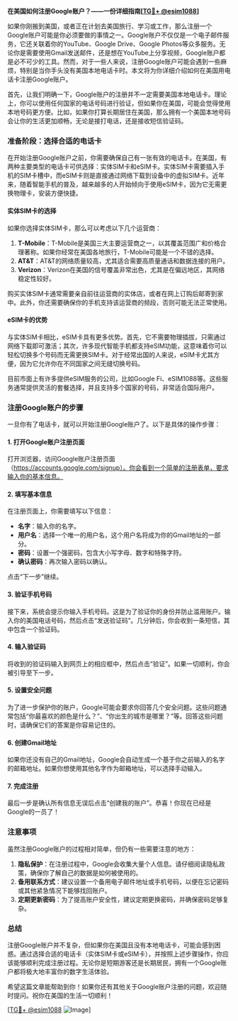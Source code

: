 **在美国如何注册Google账户？——一份详细指南[[TG💪+ @esim1088](https://t.me/s/esim1088)]**

如果你刚搬到美国，或者正在计划去美国旅行、学习或工作，那么注册一个Google账户可能是你必须要做的事情之一。Google账户不仅仅是一个电子邮件服务，它还关联着你的YouTube、Google Drive、Google Photos等众多服务。无论你是需要使用Gmail发送邮件，还是想在YouTube上分享视频，Google账户都是必不可少的工具。然而，对于一些人来说，注册Google账户可能会遇到一些麻烦，特别是当你手头没有美国本地电话卡时。本文将为你详细介绍如何在美国用电话卡注册Google账户。

首先，让我们明确一下，Google账户的注册并不一定需要美国本地电话卡。理论上，你可以使用任何国家的电话号码进行验证，但如果你在美国，可能会觉得使用本地号码更方便。比如，如果你打算长期居住在美国，那么拥有一个美国本地号码会让你的生活更加顺畅，无论是接打电话，还是接收短信验证码。

### **准备阶段：选择合适的电话卡**

在开始注册Google账户之前，你需要确保自己有一张有效的电话卡。在美国，有两种主要类型的电话卡可供选择：实体SIM卡和eSIM卡。实体SIM卡需要插入手机的SIM卡槽中，而eSIM卡则是直接通过网络下载到设备中的虚拟SIM卡。近年来，随着智能手机的普及，越来越多的人开始倾向于使用eSIM卡，因为它无需更换物理卡，安装方便快捷。

#### **实体SIM卡的选择**
如果你选择实体SIM卡，那么可以考虑以下几个运营商：
1. **T-Mobile**：T-Mobile是美国三大主要运营商之一，以其覆盖范围广和价格合理著称。如果你经常在美国各地旅行，T-Mobile可能是一个不错的选择。
2. **AT&T**：AT&T的网络质量较高，尤其适合需要高质量通话和数据连接的用户。
3. **Verizon**：Verizon在美国的信号覆盖非常出色，尤其是在偏远地区，其网络稳定性较好。

购买实体SIM卡通常需要亲自前往运营商的实体店，或者在网上订购后邮寄到家中。此外，你还需要确保你的手机支持该运营商的频段，否则可能无法正常使用。

#### **eSIM卡的优势**
与实体SIM卡相比，eSIM卡具有更多优势。首先，它不需要物理插拔，只需通过网络下载即可激活；其次，许多现代智能手机都支持eSIM功能，这意味着你可以轻松切换多个号码而无需更换SIM卡。对于经常出国的人来说，eSIM卡尤其方便，因为它允许你在不同国家之间无缝切换号码。

目前市面上有许多提供eSIM服务的公司，比如Google Fi、eSIM1088等。这些服务通常提供灵活的套餐选择，并且支持多个国家的号码，非常适合国际用户。

### **注册Google账户的步骤**

一旦你有了电话卡，就可以开始注册Google账户了。以下是具体的操作步骤：

#### **1. 打开Google账户注册页面**
打开浏览器，访问Google账户注册页面（https://accounts.google.com/signup）。你会看到一个简单的注册表单，要求输入你的基本信息。

#### **2. 填写基本信息**
在注册页面上，你需要填写以下信息：
- **名字**：输入你的名字。
- **用户名**：选择一个唯一的用户名，这个用户名将成为你的Gmail地址的一部分。
- **密码**：设置一个强密码，包含大小写字母、数字和特殊字符。
- **确认密码**：再次输入密码以确认。

点击“下一步”继续。

#### **3. 验证手机号码**
接下来，系统会提示你输入手机号码。这是为了验证你的身份并防止滥用账户。输入你的美国电话号码，然后点击“发送验证码”。几分钟后，你会收到一条短信，其中包含一个验证码。

#### **4. 输入验证码**
将收到的验证码输入到网页上的相应框中，然后点击“验证”。如果一切顺利，你会被引导至下一步。

#### **5. 设置安全问题**
为了进一步保护你的账户，Google可能会要求你回答几个安全问题。这些问题通常包括“你最喜欢的颜色是什么？”、“你出生的城市是哪里？”等。回答这些问题时，请确保它们的答案是你容易记住的。

#### **6. 创建Gmail地址**
如果你还没有自己的Gmail地址，Google会自动生成一个基于你之前输入的名字的邮箱地址。如果你想使用其他名字作为邮箱地址，可以选择手动输入。

#### **7. 完成注册**
最后一步是确认所有信息无误后点击“创建我的账户”。恭喜！你现在已经是Google的一员了！

### **注意事项**

虽然注册Google账户的过程相对简单，但仍有一些需要注意的地方：
1. **隐私保护**：在注册过程中，Google会收集大量个人信息。请仔细阅读隐私政策，确保你了解自己的数据是如何被使用的。
2. **备用联系方式**：建议设置一个备用电子邮件地址或手机号码，以便在忘记密码或其他紧急情况下能够找回账户。
3. **定期更新密码**：为了提高账户安全性，建议定期更换密码，并确保密码足够复杂。

### **总结**

注册Google账户并不复杂，但如果你在美国且没有本地电话卡，可能会感到困惑。通过选择合适的电话卡（实体SIM卡或eSIM卡），并按照上述步骤操作，你应该能够顺利完成注册过程。无论你是短期游客还是长期居民，拥有一个Google账户都将极大地丰富你的数字生活体验。

希望这篇文章能帮助到你！如果你还有其他关于Google账户注册的问题，欢迎随时提问。祝你在美国的生活一切顺利！

[[TG💪+ @esim1088](https://t.me/s/esim1088) ![Image](https://i.postimg.cc/4NQfJmqS/Snipaste-2025-05-13-00-14-12.png)]